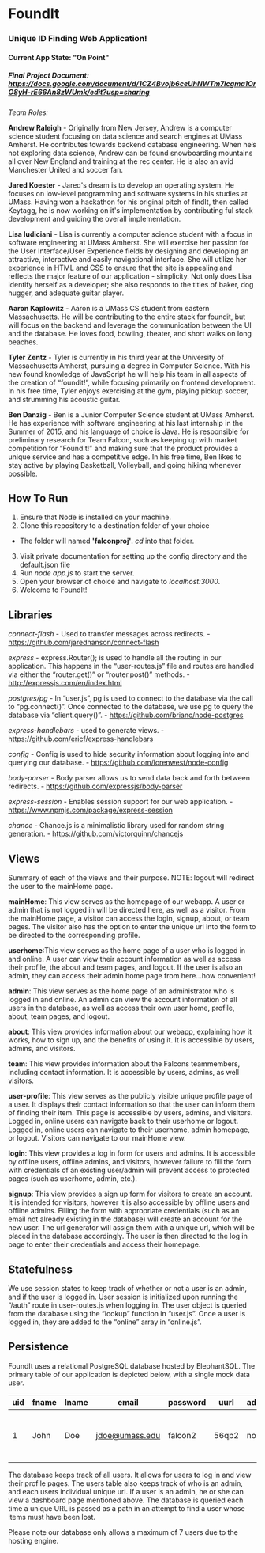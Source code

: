 # FoundIt
### Unique ID Finding Web Application!
#### Current App State: "On Point"
##### Final Project Document: https://docs.google.com/document/d/1CZ4Bvojb6ceUhNWTm7lcgma1OrO8yH-rE66An8zWUmk/edit?usp=sharing
*Team Roles:*

**Andrew Raleigh** -  Originally from New Jersey, Andrew is a computer science student focusing on data science and search engines at UMass Amherst. He contributes towards backend database engineering. When he’s not exploring data science, Andrew can be found snowboarding mountains all over New England and training at the rec center. He is also an avid Manchester United and soccer fan.

**Jared Koester** - Jared's dream is to develop an operating system. He focuses on low-level programming and software systems in his studies at UMass. Having won a hackathon for his original pitch of findIt, then called Keytagg, he is now working on it's implementation by contributing ful stack development and guiding the overall implementation.

**Lisa Iudiciani** - Lisa is currently a computer science student with a focus in software engineering  at UMass Amherst. She will exercise her passion for the User Interface/User Experience fields by designing and developing an attractive, interactive and easily navigational interface. She will utilize her experience in HTML and CSS to ensure that the site is appealing and reflects the major feature of our application - simplicity. Not only does Lisa identify herself as a developer; she also responds to the titles of baker, dog hugger, and adequate guitar player.

**Aaron Kaplowitz** - Aaron is a UMass CS student from eastern Massachusetts.  He will be contributing to the entire stack for foundit, but will focus on the backend and leverage the communication between the UI and the database.  He loves food, bowling, theater, and short walks on long beaches.

**Tyler Zentz** - Tyler is currently in his third year at the University of Massachusetts Amherst, pursuing a degree in Computer Science.  With his new found knowledge of JavaScript he will help his team in all aspects of the creation of “foundit!”, while focusing primarily on frontend development. In his free time, Tyler enjoys exercising at the gym, playing pickup soccer, and strumming his acoustic guitar.

**Ben Danzig** - Ben is a Junior Computer Science student at UMass Amherst. He has experience with software engineering at his last internship in the Summer of 2015, and his language of choice is Java. He is responsible for preliminary research for Team Falcon, such as keeping up with market competition for “FoundIt!” and making sure that the product provides a unique service and has a competitive edge. In his free time, Ben likes to stay active by playing Basketball, Volleyball, and going hiking whenever possible.


## How To Run

1. Ensure that Node is installed on your machine.
2. Clone this repository to a destination folder of your choice
  - The folder will named **'falconproj'**. *cd* into that folder.
3. Visit private documentation for setting up the config directory and the default.json file
4. Run *node app.js* to start the server. 
4. Open your browser of choice and navigate to *localhost:3000*.
5. Welcome to FoundIt!

## Libraries

*connect-flash* - Used to transfer messages across redirects. - https://github.com/jaredhanson/connect-flash

*express* - express.Router(); is used to handle all the routing in our application. This happens in the “user-routes.js” file and routes are handled via either the “router.get()” or “router.post()” methods. - http://expressjs.com/en/index.html

*postgres/pg* - In “user.js”, pg is used to connect to the database via the call to “pg.connect()”. Once connected to the database, we use pg to query the database via “client.query()”. - https://github.com/brianc/node-postgres

*express-handlebars* - used to generate views. - https://github.com/ericf/express-handlebars

*config* - Config is used to hide security information about logging into and querying our database. - https://github.com/lorenwest/node-config

*body-parser* - Body parser allows us to send data back and forth between redirects. - https://github.com/expressjs/body-parser

*express-session* - Enables session support for our web application. - https://www.npmjs.com/package/express-session

*chance* - Chance.js is a minimalistic library used for random string generation. - https://github.com/victorquinn/chancejs

## Views
Summary of each of the views and their purpose.
NOTE: logout will redirect the user to the mainHome page.

**mainHome**: This view serves as the homepage of our webapp. A user or admin that is not logged in will be directed 
here, as well as a visitor. From the mainHome page, a visitor can access the login, signup, about, or team pages. The visitor also has the option to enter the unique url into the form to be directed to the corresponding profile.

**userhome**:This view serves as the home page of a user who is logged in and online. A user can view their account information as well as access their profile, the about and team pages, and logout. If the user is also an admin, they can access their admin home page from here...how convenient!

**admin**: This view serves as the home page of an administrator who is logged in and online. An admin can view the account information of all users in the database, as well as access their own user home, profile, about, team pages, and logout.

**about**: This view provides information about our webapp, explaining how it works, how to sign up, and the benefits of using it. It is accessible by users, admins, and visitors. 

**team**: This view provides information about the Falcons teammembers, including contact information. It is accessible by users, admins, as well visitors. 

**user-profile**: This view serves as the publicly visible unique profile page of a user. It displays their contact information so that the user can inform them of finding their item. This page is accessible by users, admins, and visitors. Logged in, online users can navigate back to their userhome or logout. Logged in, online users can navigate to their userhome, admin homepage, or logout. Visitors can navigate to our mainHome view. 

**login**: This view provides a log in form for users and admins. It is accessible by offline users, offline admins, and visitors, however failure to fill the form with credentials of an existing user/admin will prevent access to protected pages (such as userhome, admin, etc.).

**signup**: This view provides a sign up form for visitors to create an account. It is intended for visitors, however it is also accessible by offline users and offline admins. Filling the form with appropriate credentials (such as an email not already existing in the database) will create an account for the new user. The url generator will assign them with a unique url, which will be placed in the database accordingly. The user is then directed to the log in page to enter their credentials and access their homepage.


## Statefulness

We use session states to keep track of whether or not a user is an admin, and if the user is logged in. User session is initialized upon running the “/auth” route in user-routes.js when logging in. The user object is queried from the database using the “lookup” function in “user.js”. Once a user is logged in, they are added to the “online” array in “online.js”.

## Persistence

FoundIt uses a relational PostgreSQL database hosted by ElephantSQL. The primary table of our application is depicted below, with a single mock data user.

| uid | fname | lname | email | password | uurl | admin | phone | contact_info |
| --- | ----- | ----- | ----- | -------- | ---- | ----- | ----- | ------------ |
|1 | John | Doe | jdoe@umass.edu | falcon2 | 56qp2 | no | (413)-545-2222 | Thanks for finding my item! Call me at 908-666-666 |

The database keeps track of all users. It allows for users to log in and view their profile pages. The users table also keeps track of who is an admin, and each users individual unique url. If a user is an admin, he or she can view a dashboard page mentioned above. The database is queried each time a unique URL is passed as a path in an attempt to find a user whose items must have been lost.

Please note our database only allows a maximum of 7 users due to the hosting engine.
